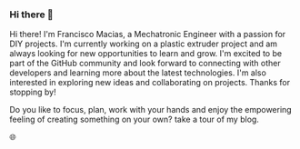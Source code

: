 ### Hi there 👋

<!--
**ethelpoe/ethelpoe** is a ✨ _special_ ✨ repository because its `README.md` (this file) appears on your GitHub profile.

Here are some ideas to get you started:

- 🔭 I’m currently working on ...
- 🌱 I’m currently learning ...
- 👯 I’m looking to collaborate on ...
- 🤔 I’m looking for help with ...
- 💬 Ask me about ...
- 📫 How to reach me: ...
- 😄 Pronouns: ...
- ⚡ Fun fact: ...
-->
Hi there! I'm Francisco Macias, a Mechatronic Engineer with a passion for DIY projects. I'm currently working on a plastic extruder project and am always looking for new opportunities to learn and grow. I'm excited to be part of the GitHub community and look forward to connecting with other developers and learning more about the latest technologies. I'm also interested in exploring new ideas and collaborating on projects. Thanks for stopping by!

Do you like to focus, plan, work with your hands and enjoy the empowering feeling of creating something on your own? take a tour of my blog.

:globe_with_meridians: 
